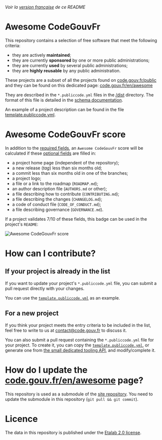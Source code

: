 *Voir la [version française](README.fr.md) de ce README*

# Awesome CodeGouvFr

This repository contains a selection of free software that meet the following criteria:

- they are actively **maintained**;
- they are currently **sponsored** by one or more public administrations;
- they are currently **used** by several public administrations;
- they are **highly reusable** by any public administration.

These projects are a subset of all the projects found on
[code.gouv.fr/public](https://code.gouv.fr/public/) and they can be found on this dedicated page:
[code.gouv.fr/en/awesome](https://code.gouv.fr/fr/awesome/)

They are described in the `*.publiccode.yml` files in the
[/dist](/dist/) directory.  The format of this file is detailed in the [schema documentation](schema.md).

An example of a project description can be found in the file
[template.publiccode.yml](template.publiccode.yml).

# Awesome CodeGouvFr score

In addition to the [required fields](schema.md#champs-requis), an
`Awesome CodeGouvFr` score will be calculated if these [optional fields](schema.md#champs-optionnels-awesome-codegouvfr) are filled in:

- a project home page (independent of the repository);
- a new release (*tag*) less than six months old;
- a commit less than six months old in one of the branches;
- a project logo;
- a file or a link to the roadmap (`ROADMAP.md`);
- an author description file (`AUTHORS.md` or other);
- a file describing how to contribute (`CONTRIBUTING.md`);
- a file describing the changes (`CHANGELOG.md`);
- a code of conduct file (`CODE_OF_CONDUCT.md`);
- a file describing governance (`GOVERNANCE.md`).

If a project validates 7/10 of these fields, this badge can be used
in the project's `README`:

![Awesome CodeGouvFr score](https://img.shields.io/badge/awesome-codegouvfr_7/10-blue)

# How can I contribute?

## If your project is already in the list

If you want to update your project's `*.publiccode.yml` file, you can submit a pull request directly with your changes.

You can use the [`template.publiccode.yml`](template.publiccode.yml) as an example.

## For a new project
 
 If you think your project meets the entry criteria to be included in the list, feel free to write to us at <contact@code.gouv.fr> to discuss it.

 You can also submit a pull request containing the `*.publiccode.yml` file for your project. To create it, you can copy the [`template.publiccode.yml`](template.publiccode.yml), or generate one from [the small dedicated tooling API](https://github.com/codegouvfr/awesome-codegouvfr-tooling), and modify/complete it.

 # How do I update the [code.gouv.fr/en/awesome](https://code.gouv.fr/fr/awesome) page?

This repository is used as a submodule of the [site repository](https://github.com/codegouvfr/codegouvfr-website). You need to update the submodule in this repository (`git pull && git commit`).

# Licence

The data in this repository is published under the [Etalab
2.0 license](LICENSES/LICENSE.Etalab-2.0.md).
